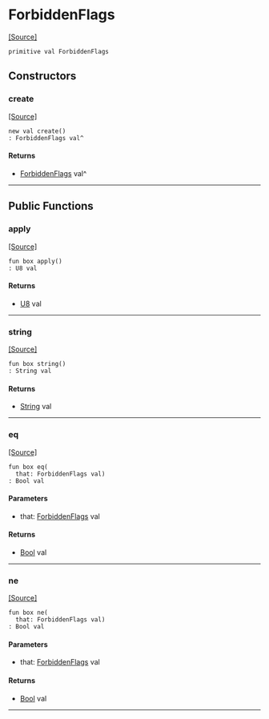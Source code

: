 # ForbiddenFlags
<span class="source-link">[[Source]](src/mqtt-primitives/errorCodes.md#L-0-11)</span>
```pony
primitive val ForbiddenFlags
```

## Constructors

### create
<span class="source-link">[[Source]](src/mqtt-primitives/errorCodes.md#L-0-11)</span>


```pony
new val create()
: ForbiddenFlags val^
```

#### Returns

* [ForbiddenFlags](mqtt-primitives-ForbiddenFlags.md) val^

---

## Public Functions

### apply
<span class="source-link">[[Source]](src/mqtt-primitives/errorCodes.md#L-0-11)</span>


```pony
fun box apply()
: U8 val
```

#### Returns

* [U8](builtin-U8.md) val

---

### string
<span class="source-link">[[Source]](src/mqtt-primitives/errorCodes.md#L-0-11)</span>


```pony
fun box string()
: String val
```

#### Returns

* [String](builtin-String.md) val

---

### eq
<span class="source-link">[[Source]](src/mqtt-primitives/errorCodes.md#L-0-11)</span>


```pony
fun box eq(
  that: ForbiddenFlags val)
: Bool val
```
#### Parameters

*   that: [ForbiddenFlags](mqtt-primitives-ForbiddenFlags.md) val

#### Returns

* [Bool](builtin-Bool.md) val

---

### ne
<span class="source-link">[[Source]](src/mqtt-primitives/errorCodes.md#L-0-11)</span>


```pony
fun box ne(
  that: ForbiddenFlags val)
: Bool val
```
#### Parameters

*   that: [ForbiddenFlags](mqtt-primitives-ForbiddenFlags.md) val

#### Returns

* [Bool](builtin-Bool.md) val

---

